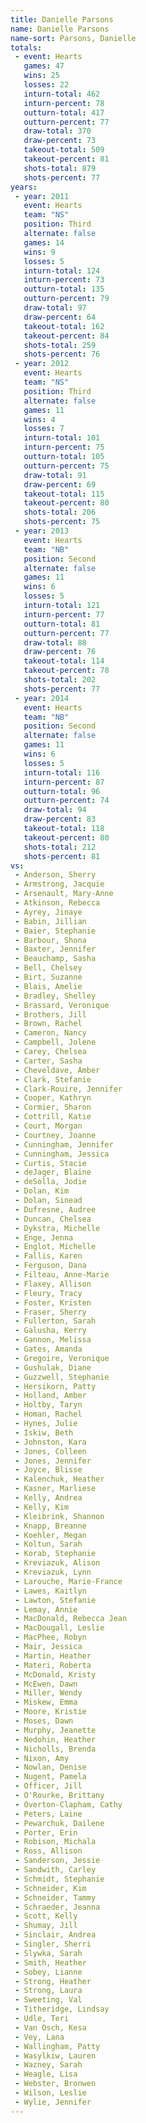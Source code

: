 ```yaml
---
title: Danielle Parsons
name: Danielle Parsons
name-sort: Parsons, Danielle
totals:
 - event: Hearts
   games: 47
   wins: 25
   losses: 22
   inturn-total: 462
   inturn-percent: 78
   outturn-total: 417
   outturn-percent: 77
   draw-total: 370
   draw-percent: 73
   takeout-total: 509
   takeout-percent: 81
   shots-total: 879
   shots-percent: 77
years:
 - year: 2011
   event: Hearts
   team: "NS"
   position: Third
   alternate: false
   games: 14
   wins: 9
   losses: 5
   inturn-total: 124
   inturn-percent: 73
   outturn-total: 135
   outturn-percent: 79
   draw-total: 97
   draw-percent: 64
   takeout-total: 162
   takeout-percent: 84
   shots-total: 259
   shots-percent: 76
 - year: 2012
   event: Hearts
   team: "NS"
   position: Third
   alternate: false
   games: 11
   wins: 4
   losses: 7
   inturn-total: 101
   inturn-percent: 75
   outturn-total: 105
   outturn-percent: 75
   draw-total: 91
   draw-percent: 69
   takeout-total: 115
   takeout-percent: 80
   shots-total: 206
   shots-percent: 75
 - year: 2013
   event: Hearts
   team: "NB"
   position: Second
   alternate: false
   games: 11
   wins: 6
   losses: 5
   inturn-total: 121
   inturn-percent: 77
   outturn-total: 81
   outturn-percent: 77
   draw-total: 88
   draw-percent: 76
   takeout-total: 114
   takeout-percent: 78
   shots-total: 202
   shots-percent: 77
 - year: 2014
   event: Hearts
   team: "NB"
   position: Second
   alternate: false
   games: 11
   wins: 6
   losses: 5
   inturn-total: 116
   inturn-percent: 87
   outturn-total: 96
   outturn-percent: 74
   draw-total: 94
   draw-percent: 83
   takeout-total: 118
   takeout-percent: 80
   shots-total: 212
   shots-percent: 81
vs:
 - Anderson, Sherry
 - Armstrong, Jacquie
 - Arsenault, Mary-Anne
 - Atkinson, Rebecca
 - Ayrey, Jinaye
 - Babin, Jillian
 - Baier, Stephanie
 - Barbour, Shona
 - Baxter, Jennifer
 - Beauchamp, Sasha
 - Bell, Chelsey
 - Birt, Suzanne
 - Blais, Amelie
 - Bradley, Shelley
 - Brassard, Veronique
 - Brothers, Jill
 - Brown, Rachel
 - Cameron, Nancy
 - Campbell, Jolene
 - Carey, Chelsea
 - Carter, Sasha
 - Cheveldave, Amber
 - Clark, Stefanie
 - Clark-Rouire, Jennifer
 - Cooper, Kathryn
 - Cormier, Sharon
 - Cottrill, Katie
 - Court, Morgan
 - Courtney, Joanne
 - Cunningham, Jennifer
 - Cunningham, Jessica
 - Curtis, Stacie
 - deJager, Blaine
 - deSolla, Jodie
 - Dolan, Kim
 - Dolan, Sinead
 - Dufresne, Audree
 - Duncan, Chelsea
 - Dykstra, Michelle
 - Enge, Jenna
 - Englot, Michelle
 - Fallis, Karen
 - Ferguson, Dana
 - Filteau, Anne-Marie
 - Flaxey, Allison
 - Fleury, Tracy
 - Foster, Kristen
 - Fraser, Sherry
 - Fullerton, Sarah
 - Galusha, Kerry
 - Gannon, Melissa
 - Gates, Amanda
 - Gregoire, Veronique
 - Gushulak, Diane
 - Guzzwell, Stephanie
 - Hersikorn, Patty
 - Holland, Amber
 - Holtby, Taryn
 - Homan, Rachel
 - Hynes, Julie
 - Iskiw, Beth
 - Johnston, Kara
 - Jones, Colleen
 - Jones, Jennifer
 - Joyce, Blisse
 - Kalenchuk, Heather
 - Kasner, Marliese
 - Kelly, Andrea
 - Kelly, Kim
 - Kleibrink, Shannon
 - Knapp, Breanne
 - Koehler, Megan
 - Koltun, Sarah
 - Korab, Stephanie
 - Kreviazuk, Alison
 - Kreviazuk, Lynn
 - Larouche, Marie-France
 - Lawes, Kaitlyn
 - Lawton, Stefanie
 - Lemay, Annie
 - MacDonald, Rebecca Jean
 - MacDougall, Leslie
 - MacPhee, Robyn
 - Mair, Jessica
 - Martin, Heather
 - Materi, Roberta
 - McDonald, Kristy
 - McEwen, Dawn
 - Miller, Wendy
 - Miskew, Emma
 - Moore, Kristie
 - Moses, Dawn
 - Murphy, Jeanette
 - Nedohin, Heather
 - Nicholls, Brenda
 - Nixon, Amy
 - Nowlan, Denise
 - Nugent, Pamela
 - Officer, Jill
 - O'Rourke, Brittany
 - Overton-Clapham, Cathy
 - Peters, Laine
 - Pewarchuk, Dailene
 - Porter, Erin
 - Robison, Michala
 - Ross, Allison
 - Sanderson, Jessie
 - Sandwith, Carley
 - Schmidt, Stephanie
 - Schneider, Kim
 - Schneider, Tammy
 - Schraeder, Jeanna
 - Scott, Kelly
 - Shumay, Jill
 - Sinclair, Andrea
 - Singler, Sherri
 - Slywka, Sarah
 - Smith, Heather
 - Sobey, Lianne
 - Strong, Heather
 - Strong, Laura
 - Sweeting, Val
 - Titheridge, Lindsay
 - Udle, Teri
 - Van Osch, Kesa
 - Vey, Lana
 - Wallingham, Patty
 - Wasylkiw, Lauren
 - Wazney, Sarah
 - Weagle, Lisa
 - Webster, Bronwen
 - Wilson, Leslie
 - Wylie, Jennifer
---
```

